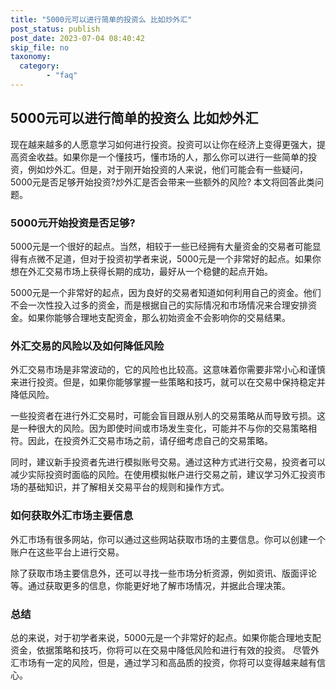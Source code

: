 ```yaml
---
title: "5000元可以进行简单的投资么 比如炒外汇"
post_status: publish
post_date: 2023-07-04 08:40:42
skip_file: no
taxonomy:
  category:
        - "faq"
---
```


## 5000元可以进行简单的投资么 比如炒外汇

现在越来越多的人愿意学习如何进行投资。投资可以让你在经济上变得更强大，提高资金收益。如果你是一个懂技巧，懂市场的人，那么你可以进行一些简单的投资，例如炒外汇。但是，对于刚开始投资的人来说，他们可能会有一些疑问，5000元是否足够开始投资?炒外汇是否会带来一些额外的风险? 本文将回答此类问题。

### 5000元开始投资是否足够?

5000元是一个很好的起点。当然，相较于一些已经拥有大量资金的交易者可能显得有点微不足道，但对于投资初学者来说，5000元是一个非常好的起点。如果你想在外汇交易市场上获得长期的成功，最好从一个稳健的起点开始。

5000元是一个非常好的起点，因为良好的交易者知道如何利用自己的资金。他们不会一次性投入过多的资金，而是根据自己的实际情况和市场情况来合理安排资金。如果你能够合理地支配资金，那么初始资金不会影响你的交易结果。

### 外汇交易的风险以及如何降低风险

外汇交易市场是非常波动的，它的风险也比较高。这意味着你需要非常小心和谨慎来进行投资。但是，如果你能够掌握一些策略和技巧，就可以在交易中保持稳定并降低风险。

一些投资者在进行外汇交易时，可能会盲目跟从别人的交易策略从而导致亏损。这是一种很大的风险。因为即使时间或市场发生变化，可能并不与你的交易策略相符。因此，在投资外汇交易市场之前，请仔细考虑自己的交易策略。

同时，建议新手投资者先进行模拟账号交易。通过这种方式进行交易，投资者可以减少实际投资时面临的风险。在使用模拟帐户进行交易之前，建议学习外汇投资市场的基础知识，并了解相关交易平台的规则和操作方式。

### 如何获取外汇市场主要信息

外汇市场有很多网站，你可以通过这些网站获取市场的主要信息。你可以创建一个账户在这些平台上进行交易。

除了获取市场主要信息外，还可以寻找一些市场分析资源，例如资讯、版面评论等。通过获取更多的信息，你能更好地了解市场情况，并据此合理决策。

### 总结

总的来说，对于初学者来说，5000元是一个非常好的起点。如果你能合理地支配资金，依据策略和技巧，你将可以在交易中降低风险和进行有效的投资。 尽管外汇市场有一定的风险，但是，通过学习和高品质的投资，你将可以变得越来越有信心。
